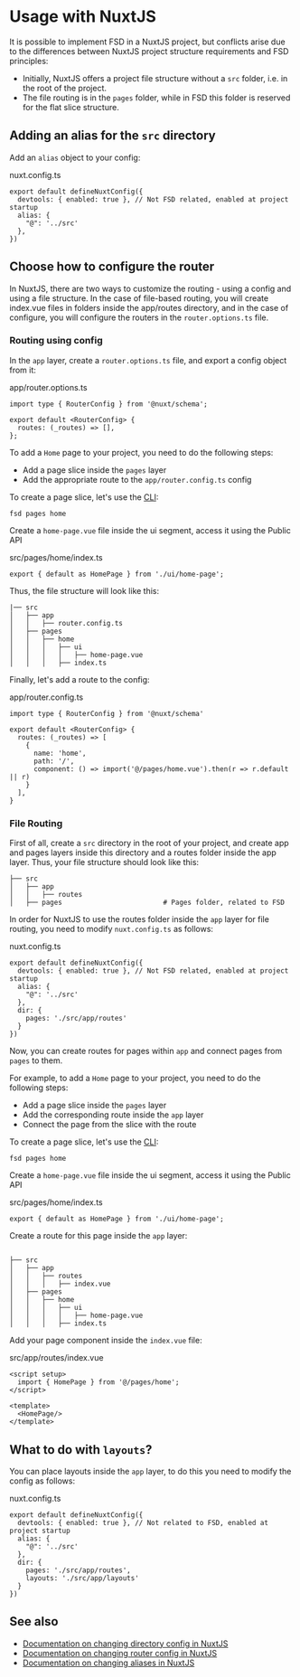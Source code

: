# Usage with NuxtJS

It is possible to implement FSD in a NuxtJS project, but conflicts arise due to the differences between NuxtJS project structure requirements and FSD principles:

* Initially, NuxtJS offers a project file structure without a `src` folder, i.e. in the root of the project.
* The file routing is in the `pages` folder, while in FSD this folder is reserved for the flat slice structure.

## Adding an alias for the `src` directory[​](#adding-an-alias-for-the-src-directory "Direct link to heading")

Add an `alias` object to your config:

nuxt.config.ts

```
export default defineNuxtConfig({
  devtools: { enabled: true }, // Not FSD related, enabled at project startup
  alias: {
    "@": '../src'
  },
})
```

## Choose how to configure the router[​](#choose-how-to-configure-the-router "Direct link to heading")

In NuxtJS, there are two ways to customize the routing - using a config and using a file structure. In the case of file-based routing, you will create index.vue files in folders inside the app/routes directory, and in the case of configure, you will configure the routers in the `router.options.ts` file.

### Routing using config[​](#routing-using-config "Direct link to heading")

In the `app` layer, create a `router.options.ts` file, and export a config object from it:

app/router.options.ts

```
import type { RouterConfig } from '@nuxt/schema';

export default <RouterConfig> {
  routes: (_routes) => [],
};
```

To add a `Home` page to your project, you need to do the following steps:

* Add a page slice inside the `pages` layer
* Add the appropriate route to the `app/router.config.ts` config

To create a page slice, let's use the [CLI](https://github.com/feature-sliced/cli):

```
fsd pages home
```

Create a `home-page.vue` file inside the ui segment, access it using the Public API

src/pages/home/index.ts

```
export { default as HomePage } from './ui/home-page';
```

Thus, the file structure will look like this:

```
|── src
│   ├── app
│   │   ├── router.config.ts
│   ├── pages
│   │   ├── home
│   │   │   ├── ui
│   │   │   │   ├── home-page.vue
│   │   │   ├── index.ts
```

Finally, let's add a route to the config:

app/router.config.ts

```
import type { RouterConfig } from '@nuxt/schema'

export default <RouterConfig> {
  routes: (_routes) => [
    {
      name: 'home',
      path: '/',
      component: () => import('@/pages/home.vue').then(r => r.default || r)
    }
  ],
}
```

### File Routing[​](#file-routing "Direct link to heading")

First of all, create a `src` directory in the root of your project, and create app and pages layers inside this directory and a routes folder inside the app layer. Thus, your file structure should look like this:

```
├── src
│   ├── app
│   │   ├── routes
│   ├── pages                         # Pages folder, related to FSD
```

In order for NuxtJS to use the routes folder inside the `app` layer for file routing, you need to modify `nuxt.config.ts` as follows:

nuxt.config.ts

```
export default defineNuxtConfig({
  devtools: { enabled: true }, // Not FSD related, enabled at project startup
  alias: {
    "@": '../src'
  },
  dir: {
    pages: './src/app/routes'
  }
})
```

Now, you can create routes for pages within `app` and connect pages from `pages` to them.

For example, to add a `Home` page to your project, you need to do the following steps:

* Add a page slice inside the `pages` layer
* Add the corresponding route inside the `app` layer
* Connect the page from the slice with the route

To create a page slice, let's use the [CLI](https://github.com/feature-sliced/cli):

```
fsd pages home
```

Create a `home-page.vue` file inside the ui segment, access it using the Public API

src/pages/home/index.ts

```
export { default as HomePage } from './ui/home-page';
```

Create a route for this page inside the `app` layer:

```

├── src
│   ├── app
│   │   ├── routes
│   │   │   ├── index.vue
│   ├── pages
│   │   ├── home
│   │   │   ├── ui
│   │   │   │   ├── home-page.vue
│   │   │   ├── index.ts
```

Add your page component inside the `index.vue` file:

src/app/routes/index.vue

```
<script setup>
  import { HomePage } from '@/pages/home';
</script>

<template>
  <HomePage/>
</template>
```

## What to do with `layouts`?[​](#what-to-do-with-layouts "Direct link to heading")

You can place layouts inside the `app` layer, to do this you need to modify the config as follows:

nuxt.config.ts

```
export default defineNuxtConfig({
  devtools: { enabled: true }, // Not related to FSD, enabled at project startup
  alias: {
    "@": '../src'
  },
  dir: {
    pages: './src/app/routes',
    layouts: './src/app/layouts'
  }
})
```

## See also[​](#see-also "Direct link to heading")

* [Documentation on changing directory config in NuxtJS](https://nuxt.com/docs/api/nuxt-config#dir)
* [Documentation on changing router config in NuxtJS](https://nuxt.com/docs/guide/recipes/custom-routing#router-config)
* [Documentation on changing aliases in NuxtJS](https://nuxt.com/docs/api/nuxt-config#alias)
